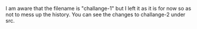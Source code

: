 I am aware that the filename is "challange-1" but I left it as it is for now so as not to mess up the history. You can see the changes to challange-2 under src.
